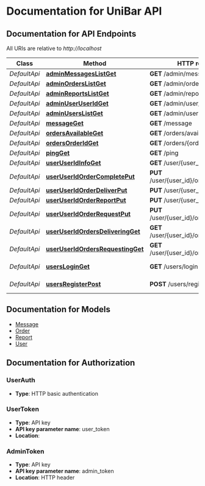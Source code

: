 # Documentation for UniBar API

<a name="documentation-for-api-endpoints"></a>
## Documentation for API Endpoints

All URIs are relative to *http://localhost*

| Class | Method | HTTP request | Description |
|------------ | ------------- | ------------- | -------------|
| *DefaultApi* | [**adminMessagesListGet**](Apis/DefaultApi.md#adminmessageslistget) | **GET** /admin/messages/list |  |
*DefaultApi* | [**adminOrdersListGet**](Apis/DefaultApi.md#adminorderslistget) | **GET** /admin/orders/list |  |
*DefaultApi* | [**adminReportsListGet**](Apis/DefaultApi.md#adminreportslistget) | **GET** /admin/reports/list |  |
*DefaultApi* | [**adminUserUserIdGet**](Apis/DefaultApi.md#adminuseruseridget) | **GET** /admin/user/{user_id} |  |
*DefaultApi* | [**adminUsersListGet**](Apis/DefaultApi.md#adminuserslistget) | **GET** /admin/users/list |  |
*DefaultApi* | [**messageGet**](Apis/DefaultApi.md#messageget) | **GET** /message |  |
*DefaultApi* | [**ordersAvailableGet**](Apis/DefaultApi.md#ordersavailableget) | **GET** /orders/available |  |
*DefaultApi* | [**ordersOrderIdGet**](Apis/DefaultApi.md#ordersorderidget) | **GET** /orders/{order_id} |  |
*DefaultApi* | [**pingGet**](Apis/DefaultApi.md#pingget) | **GET** /ping |  |
*DefaultApi* | [**userUserIdInfoGet**](Apis/DefaultApi.md#useruseridinfoget) | **GET** /user/{user_id}/info |  |
*DefaultApi* | [**userUserIdOrderCompletePut**](Apis/DefaultApi.md#useruseridordercompleteput) | **PUT** /user/{user_id}/order/complete |  |
*DefaultApi* | [**userUserIdOrderDeliverPut**](Apis/DefaultApi.md#useruseridorderdeliverput) | **PUT** /user/{user_id}/order/deliver |  |
*DefaultApi* | [**userUserIdOrderReportPut**](Apis/DefaultApi.md#useruseridorderreportput) | **PUT** /user/{user_id}/order/report |  |
*DefaultApi* | [**userUserIdOrderRequestPut**](Apis/DefaultApi.md#useruseridorderrequestput) | **PUT** /user/{user_id}/order/request |  |
*DefaultApi* | [**userUserIdOrdersDeliveringGet**](Apis/DefaultApi.md#useruseridordersdeliveringget) | **GET** /user/{user_id}/orders/delivering |  |
*DefaultApi* | [**userUserIdOrdersRequestingGet**](Apis/DefaultApi.md#useruseridordersrequestingget) | **GET** /user/{user_id}/orders/requesting |  |
*DefaultApi* | [**usersLoginGet**](Apis/DefaultApi.md#usersloginget) | **GET** /users/login | Log in a user. |
*DefaultApi* | [**usersRegisterPost**](Apis/DefaultApi.md#usersregisterpost) | **POST** /users/register | Create a new user. |


<a name="documentation-for-models"></a>
## Documentation for Models

 - [Message](./Models/Message.md)
 - [Order](./Models/Order.md)
 - [Report](./Models/Report.md)
 - [User](./Models/User.md)


<a name="documentation-for-authorization"></a>
## Documentation for Authorization

<a name="UserAuth"></a>
### UserAuth

- **Type**: HTTP basic authentication

<a name="UserToken"></a>
### UserToken

- **Type**: API key
- **API key parameter name**: user_token
- **Location**: 

<a name="AdminToken"></a>
### AdminToken

- **Type**: API key
- **API key parameter name**: admin_token
- **Location**: HTTP header

